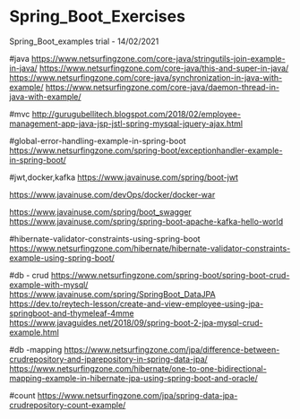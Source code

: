 # Spring_Boot_Exercises
Spring_Boot_examples
trial - 14/02/2021

#java
https://www.netsurfingzone.com/core-java/stringutils-join-example-in-java/
https://www.netsurfingzone.com/core-java/this-and-super-in-java/
https://www.netsurfingzone.com/core-java/synchronization-in-java-with-example/
https://www.netsurfingzone.com/core-java/daemon-thread-in-java-with-example/

#mvc
http://gurugubellitech.blogspot.com/2018/02/employee-management-app-java-jsp-jstl-spring-mysqal-jquery-ajax.html

#global-error-handling-example-in-spring-boot
https://www.netsurfingzone.com/spring-boot/exceptionhandler-example-in-spring-boot/

#jwt,docker,kafka
https://www.javainuse.com/spring/boot-jwt

https://www.javainuse.com/devOps/docker/docker-war

https://www.javainuse.com/spring/boot_swagger
https://www.javainuse.com/spring/spring-boot-apache-kafka-hello-world

#hibernate-validator-constraints-using-spring-boot
https://www.netsurfingzone.com/hibernate/hibernate-validator-constraints-example-using-spring-boot/

#db - crud
https://www.netsurfingzone.com/spring-boot/spring-boot-crud-example-with-mysql/
https://www.javainuse.com/spring/SpringBoot_DataJPA
https://dev.to/reytech-lesson/create-and-view-employee-using-jpa-springboot-and-thymeleaf-4mme
https://www.javaguides.net/2018/09/spring-boot-2-jpa-mysql-crud-example.html

#db -mapping
https://www.netsurfingzone.com/jpa/difference-between-crudrepository-and-jparepository-in-spring-data-jpa/
https://www.netsurfingzone.com/hibernate/one-to-one-bidirectional-mapping-example-in-hibernate-jpa-using-spring-boot-and-oracle/

#count
https://www.netsurfingzone.com/jpa/spring-data-jpa-crudrepository-count-example/
